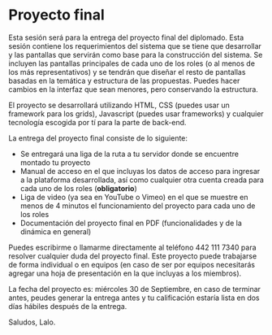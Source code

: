 # Proyecto final

Esta sesión será para la entrega del proyecto final del diplomado. Esta sesión contiene los requerimientos del sistema que se tiene que desarrollar y las pantallas que servirán como base para la construcción del sistema. Se incluyen las pantallas principales de cada uno de los roles (o al menos de los más representativos) y se tendrán que diseñar el resto de pantallas basadas en la temática y estructura de las propuestas. Puedes hacer cambios en la interfaz que sean menores, pero conservando la estructura.

El proyecto se desarrollará utilizando HTML, CSS (puedes usar un framework para los grids), Javascript (puedes usar frameworks) y cualquier tecnología escogida por tí para la parte de back-end.

La entrega del proyecto final consiste de lo siguiente:

* Se entregará una liga de la ruta a tu servidor donde se encuentre montado tu proyecto
* Manual de acceso en el que incluyas los datos de acceso para ingresar a la plataforma desarrollada, así como cualquier otra cuenta creada para cada uno de los roles (__obligatorio__)
* Liga de video (ya sea en YouTube o Vimeo) en el que se muestre en menos de 4 minutos el funcionamiento del proyecto para cada uno de los roles
* Documentación del proyecto final en PDF (funcionalidades y de la dinámica en general)

Puedes escribirme o llamarme directamente al teléfono 442 111 7340 para resolver cualquier duda del proyecto final. Este proyecto puede trabajarse de forma individual o en equipos (en caso de ser por equipos necesitarás agregar una hoja de presentación en la que incluyas a los miembros).

La fecha del proyecto es: miércoles 30 de Septiembre, en caso de terminar antes, peudes generar la entrega antes y tu calificación estaría lista en dos días hábiles después de la entrega.

Saludos, Lalo.